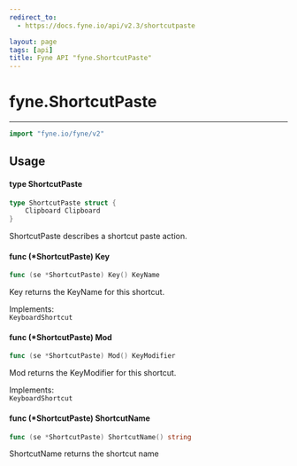 ```yaml
---
redirect_to:
  - https://docs.fyne.io/api/v2.3/shortcutpaste

layout: page
tags: [api]
title: Fyne API "fyne.ShortcutPaste"
---
```



# fyne.ShortcutPaste
---
```go
import "fyne.io/fyne/v2"
```

## Usage

#### type ShortcutPaste

```go
type ShortcutPaste struct {
	Clipboard Clipboard
}
```

ShortcutPaste describes a shortcut paste action.

#### func (*ShortcutPaste) Key

```go
func (se *ShortcutPaste) Key() KeyName
```
Key returns the KeyName for this shortcut.


<div class="implements">Implements: <code>
KeyboardShortcut</code></div>

#### func (*ShortcutPaste) Mod

```go
func (se *ShortcutPaste) Mod() KeyModifier
```
Mod returns the KeyModifier for this shortcut.


<div class="implements">Implements: <code>
KeyboardShortcut</code></div>

#### func (*ShortcutPaste) ShortcutName

```go
func (se *ShortcutPaste) ShortcutName() string
```
ShortcutName returns the shortcut name
